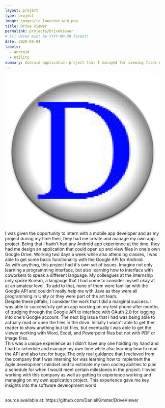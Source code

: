 ```yaml
---
layout: project
type: project
image: images/ic_launcher-web.png
title: Drive Viewer
permalink: projects/DriveViewer
# All dates must be YYYY-MM-DD format!
date: 2020-09-04
labels:
  - Android
  - Utility
summary: Android application project that I managed for viewing files on Google Drive
---
```

![DriveViewer](/images/ic_launcher-web.png)
<br> 
I was given the opportunity to intern with a mobile app developer and as my project during my time their, they had me create and manage my own app project. Being that I hadn't had any Android app experience at the time, they had me design an application that could open up and view files in one's own Google Drive. Working two days a week while also attending classes, I was able to get some basic functionality with the Google API for Android.<br>
As with anything, this project had it's own set of issues. Imagine not only learning a programming interface, but also learning how to interface with coworkers to speak a different language. My colleagues at the internship only spoke Korean, a langauge that I had come to consider myself okay at at an amateur level. To add to that, none of them were familiar with the Google API and couldn't really help me with Java as they were all programming in Unity or they were part of the art team. <br> 
Despite these pitfalls, I consider the work that I did a marginal success. I was able to successfully get an app working on my test phone after months of trudging through the Google API to interface with OAuth 2.0 for logging into one's Google account. The next big issue that I had was being able to actually read or open the files in the drive. Initially I wasn't able to get ther reader to show anything but txt files, but eventually I was able to get the viewer working with Word, Excel, and Powerpoint files but not with PDF or image files. <br>
This was a unique experience as I didn't have any one holding my hand and I had to schedule and manage my own time while also learning how to read the API and also test for bugs. The only real guidance that I recieved from the company that I was interning for was learning how to implement the Agile development mindset and to estimate my own coding abilities to plan a schedule for when I would meet certain milestones in the project. I loved working with this company as well as getting to experience working and managing on my own application project. This experience gave me key insights into the software development world. <br>

<br>
source available at: https://github.com/DanielKimster/DriveViewer
